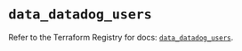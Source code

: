 # `data_datadog_users`

Refer to the Terraform Registry for docs: [`data_datadog_users`](https://registry.terraform.io/providers/datadog/datadog/3.67.0/docs/data-sources/users).
